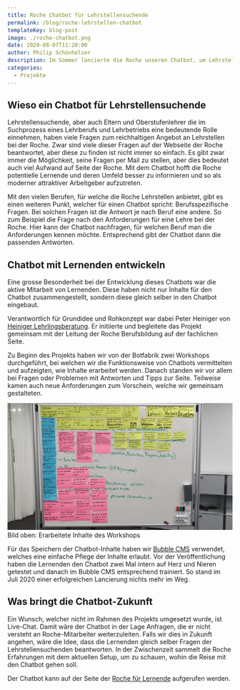 ```yaml
---
title: Roche Chatbot für Lehrstellensuchende
permalink: /blog/roche-lehrstellen-chatbot
templateKey: blog-post
image: ./roche-chatbot.png
date: 2020-08-07T11:20:00
author: Philip Schönholzer
description: Im Sommer lancierte die Roche unseren Chatbot, um Lehrstellensuchende zu unterstützen, die Interesse an einer Lehre bei Roche haben.
categories:
  - Projekte
---
```


## Wieso ein Chatbot für Lehrstellensuchende

Lehrstellensuchende, aber auch Eltern und Oberstufenlehrer die im Suchprozess eines Lehrberufs und Lehrbetriebs eine bedeutende Rolle einnehmen, haben viele Fragen zum reichhaltigen Angebot an Lehrstellen bei der Roche. Zwar sind viele dieser Fragen auf der Webseite der Roche beantwortet, aber diese zu finden ist nicht immer so einfach. Es gibt zwar immer die Möglichkeit, seine Fragen per Mail zu stellen, aber dies bedeutet auch viel Aufwand auf Seite der Roche. Mit dem Chatbot hofft die Roche potentielle Lernende und deren Umfeld besser zu informieren und so als moderner attraktiver Arbeitgeber aufzutreten.

Mit den vielen Berufen, für welche die Roche Lehrstellen anbietet, gibt es einen weiteren Punkt, welcher für einen Chatbot spricht: Berufsspezifische Fragen. Bei solchen Fragen ist die Antwort je nach Beruf eine andere. So zum Beispiel die Frage nach den Anforderungen für eine Lehre bei der Roche. Hier kann der Chatbot nachfragen, für welchen Beruf man die Anforderungen kennen möchte. Entsprechend gibt der Chatbot dann die passenden Antworten.

## Chatbot mit Lernenden entwickeln

Eine grosse Besonderheit bei der Entwicklung dieses Chatbots war die aktive Mitarbeit von Lernenden. Diese haben nicht nur Inhalte für den Chatbot zusammengestellt, sondern diese gleich selber in den Chatbot eingebaut.

Verantwortlich für Grundidee und Rohkonzept war dabei Peter Heiniger von [Heiniger Lehrlingsberatung](https://www.heiniger-lehrlingsberatung.ch). Er initiierte und begleitete das Projekt gemeinsam mit der Leitung der Roche Berufsbildung auf der fachlichen Seite.

Zu Beginn des Projekts haben wir von der Botfabrik zwei Workshops durchgeführt, bei welchen wir die Funktionsweise von Chatbots vermittelten und aufzeigten, wie Inhalte erarbeitet werden. Danach standen wir vor allem bei Fragen oder Problemen mit Antworten und Tipps zur Seite. Teilweise kamen auch neue Anforderungen zum Vorschein, welche wir gemeinsam gestalteten.

![Inhalte erarbeiten](inhalte-erarbeiten.jpg)
Bild oben: Erarbeitete Inhalte des Workshops

Für das Speichern der Chatbot-Inhalte haben wir [Bubble CMS](https://bubblecms.io) verwendet, welches eine einfache Pflege der Inhalte erlaubt. Vor der Veröffentlichung haben die Lernenden den Chatbot zwei Mal intern auf Herz und Nieren getestet und danach im Bubble CMS entsprechend trainiert. So stand im Juli 2020 einer erfolgreichen Lancierung nichts mehr im Weg.

## Was bringt die Chatbot-Zukunft

Ein Wunsch, welcher nicht im Rahmen des Projekts umgesetzt wurde, ist Live-Chat. Damit wäre der Chatbot in der Lage Anfragen, die er nicht versteht an Roche-Mitarbeiter weiterzuleiten. Falls wir dies in Zukunft angehen, wäre die Idee, dass die Lernenden gleich selber Fragen der Lehrstellensuchenden beantworten. In der Zwischenzeit sammelt die Roche Erfahrungen mit dem aktuellen Setup, um zu schauen, wohin die Reise mit den Chatbot gehen soll.

Der Chatbot kann auf der Seite der [Roche für Lernende](https://www.roche.com/de/careers/country/switzerland/ch-your-job/lernende.htm) aufgerufen werden.
